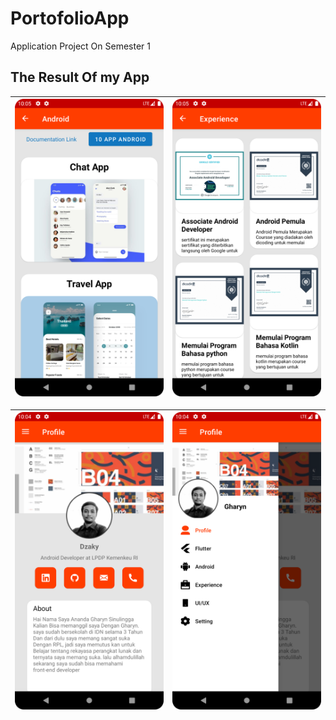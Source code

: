 # PortofolioApp
Application Project On Semester 1

## The Result Of my App

| <img src="images/Android Page.png"/> | <img src="images/Experience View.png"/> |
| :--: | :--: |

| <img src="images/Home Profile.png"/> | <img src="images/Navdrawer Widget.png"/> |
| :--: | :--: |
